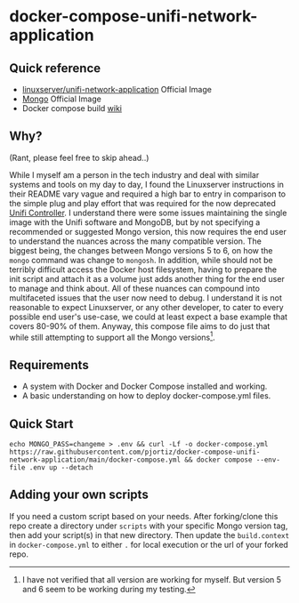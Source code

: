 # docker-compose-unifi-network-application

## Quick reference

- [linuxserver/unifi-network-application](https://hub.docker.com/r/linuxserver/unifi-network-application) Official Image
- [Mongo](https://hub.docker.com/_/mongo) Official Image
- Docker compose build [wiki](https://docs.docker.com/compose/compose-file/build/)

## Why?

(Rant, please feel free to skip ahead..)

While I myself am a person in the tech industry and deal with similar systems and tools on my day to day, I found the Linuxserver instructions in their README vary vague and required a high bar to entry in comparison to the simple plug and play effort that was required for the now deprecated [Unifi Controller](https://hub.docker.com/r/linuxserver/unifi-controller). I understand there were some issues maintaining the single image with the Unifi software and MongoDB, but by not specifying a recommended or suggested Mongo version, this now requires the end user to understand the nuances across the many compatible version. The biggest being, the changes between Mongo versions 5 to 6, on how the `mongo` command was change to `mongosh`. In addition, while should not be terribly difficult access the Docker host filesystem, having to prepare the init script and attach it as a volume just adds another thing for the end user to manage and think about. All of these nuances can compound into multifaceted issues that the user now need to debug. I understand it is not reasonable to expect Linuxserver, or any other developer, to cater to every possible end user's use-case, we could at least expect a base example that covers 80-90% of them. Anyway, this compose file aims to do just that while still attempting to support all the Mongo versions[^1].

[^1]: I have not verified that all version are working for myself. But version 5 and 6 seem to be working during my testing.

## Requirements

- A system with Docker and Docker Compose installed and working.
- A basic understanding on how to deploy docker-compose.yml files.

## Quick Start

```Shell
echo MONGO_PASS=changeme > .env && curl -Lf -o docker-compose.yml https://raw.githubusercontent.com/pjortiz/docker-compose-unifi-network-application/main/docker-compose.yml && docker compose --env-file .env up --detach
```

## Adding your own scripts
If you need a custom script based on your needs. After forking/clone this repo create a directory under `scripts` with your specific Mongo version tag, then add your script(s) in that new directory. Then update the `build.context` in `docker-compose.yml` to either `.` for local execution or the url of your forked repo.
